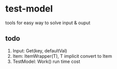# test-model
tools for easy way to solve input & ouput

## todo
1. Input: Get<T>(key, defaultVal)
2. Item: ItemWrapper(T), T implicit convert to Item
3. TestModel: Work() run time cost
